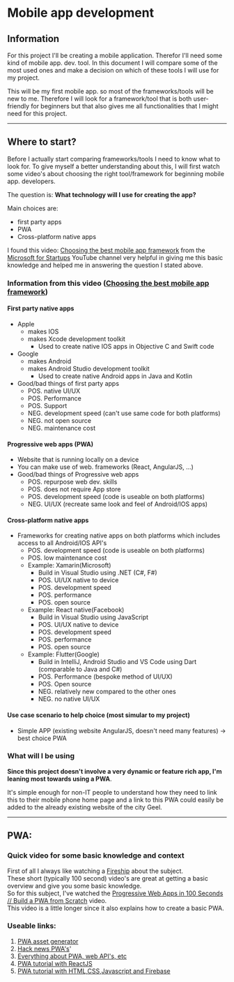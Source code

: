# Mobile app development

## Information
For this project I'll be creating a mobile application. Therefor I'll need some kind of mobile app. dev. tool.
In this document I will compare some of the most used ones and make a decision on which of these tools I will use for my project.

This will be my first mobile app. so most of the frameworks/tools will be new to me.
Therefore I will look for a framework/tool that is both user-friendly for beginners but that also gives me all functionalities that I might need for this project.

---

## Where to start? 
Before I actually start comparing frameworks/tools I need to know what to look for.
To give myself a better understanding about this, I will first watch some video's about choosing the right tool/framework for beginning mobile app. developers.

The question is: **What technology will I use for creating the app?**

Main choices are:
* first party apps
* PWA
* Cross-platform native apps

I found this video: [Choosing the best mobile app framework](https://www.youtube.com/watch?v=4m7msadL5iA) from the [Microsoft for Startups](https://www.youtube.com/c/MicrosoftforStartups) YouTube channel very helpful in giving me this basic knowledge and helped me in answering the question I stated above. 

### Information from this video ([Choosing the best mobile app framework](https://www.youtube.com/watch?v=4m7msadL5iA))
#### First party native apps
* Apple 
  * makes IOS
  * makes Xcode development toolkit 
    * Used to create native IOS apps in Objective C and Swift code
* Google
  * makes Android
  * makes Android Studio development toolkit
    * Used to create native Android apps in Java and Kotlin
* Good/bad things of first party apps
  * POS. native UI/UX
  * POS. Performance
  * POS. Support
  * NEG. development speed (can't use same code for both platforms)
  * NEG. not open source
  * NEG. maintenance cost

#### Progressive web apps (PWA)
* Website that is running locally on a device
* You can make use of web. frameworks (React, AngularJS, ...)
* Good/bad things of Progressive web apps
  * POS. repurpose web dev. skills
  * POS. does not require App store 
  * POS. development speed (code is useable on both platforms)
  * NEG. UI/UX (recreate same look and feel of Android/IOS apps)

#### Cross-platform native apps
* Frameworks for creating native apps on both platforms which includes access to all Android/IOS API's
  * POS. development speed (code is useable on both platforms)
  * POS. low maintenance cost   
  * Example: Xamarin(Microsoft)
    * Build in Visual Studio using .NET (C#, F#)
    * POS. UI/UX native to device 
    * POS. development speed
    * POS. performance
    * POS. open source
  * Example: React native(Facebook)
    * Build in Visual Studio using JavaScript
    * POS. UI/UX native to device 
    * POS. development speed
    * POS. performance
    * POS. open source
  * Example: Flutter(Google)
    * Build in IntelliJ, Android Studio and VS Code using Dart (comparable to Java and C#)
    * POS. Performance (bespoke method of UI/UX)
    * POS. Open source
    * NEG. relatively new compared to the other ones
    * NEG. no native UI/UX

#### Use case scenario to help choice (most simular to my project)
* Simple APP (existing website AngularJS, doesn't need many features) -> best choice PWA 

### What will I be using
**Since this project doesn't involve a very dynamic or feature rich app, I'm leaning most towards using a PWA**.

It's simple enough for non-IT people to understand how they need to link this to their mobile phone home page and a link to this PWA could easily be added to the already existing website of the city Geel.

---

## PWA: 
### Quick video for some basic knowledge and context
First of all I always like watching a [Fireship](https://www.youtube.com/c/Fireship) about the subject. <br>
These short (typically 100 second) video's are great at getting a basic overview and give you some basic knowledge. <br>
So for this subject, I've watched the [Progressive Web Apps in 100 Seconds // Build a PWA from Scratch](https://www.youtube.com/watch?v=sFsRylCQblw) video. <br>
This video is a little longer since it also explains how to create a basic PWA.

### Useable links:
1. [PWA asset generator](https://github.com/elegantapp/pwa-asset-generator/releases)
2. [Hack news PWA's](https://hnpwa.com/)'
3. [Everything about PWA, web API's, etc](https://web.dev/)
4. [PWA tutorial with ReactJS](https://www.youtube.com/watch?v=bRoRikxgIew&list=PL8p2I9GklV46NFHdQMFBjXvxwVqtJpa2N)
5. [PWA tutorial with HTML,CSS,Javascript and Firebase](https://www.youtube.com/watch?v=4XT23X0Fjfk&list=PL4cUxeGkcC9gTxqJBcDmoi5Q2pzDusSL7)





